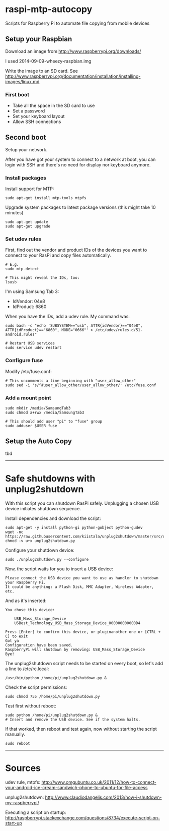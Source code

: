 # raspi-mtp-autocopy
Scripts for Raspberry Pi to automate file copying from mobile devices

## Setup your Raspbian
Download an image from http://www.raspberrypi.org/downloads/

I used 2014-09-09-wheezy-raspbian.img

Write the image to an SD card. See http://www.raspberrypi.org/documentation/installation/installing-images/linux.md

### First boot
* Take all the space in the SD card to use
* Set a password
* Set your keyboard layout
* Allow SSH connections

## Second boot
Setup your network.

After you have got your system to connect to a network at boot, you can login with SSH and there's no need for display nor keyboard anymore.

### Install packages

Install support for MTP:

```
sudo apt-get install mtp-tools mtpfs
```

Upgrade system packages to latest package versions (this might take 10 minutes)

```
sudo apt-get update
sudo apt-get upgrade
```

### Set udev rules

First, find out the vendor and product IDs of the devices you want to connect to your RasPi and copy files automatically.

```
# E.g.
sudo mtp-detect

# This might reveal the IDs, too:
lsusb
```
I'm using Samsung Tab 3:

* IdVendor: 04e8
* IdProduct: 6860

When you have the IDs, add a udev rule. My command was:
```
sudo bash -c "echo 'SUBSYSTEM=="usb", ATTR{idVendor}=="04e8", ATTR{idProduct}=="6860", MODE="0666"' > /etc/udev/rules.d/51-android.rules"

# Restart USB services
sudo service udev restart
```

### Configure fuse

Modify /etc/fuse.conf:

```
# This uncomments a line beginning with "user_allow_other"
sudo sed -i 's/^#user_allow_other/user_allow_other/' /etc/fuse.conf
```

### Add a mount point

```
sudo mkdir /media/SamsungTab3
sudo chmod a+rwx /media/SamsungTab3

# This should add user "pi" to "fuse" group
sudo adduser $USER fuse
```

## Setup the Auto Copy

tbd


-----

# Safe shutdowns with unplug2shutdown

With this script you can shutdown RasPi safely. Unplugging a chosen USB device initiates shutdown sequence.

Install dependencies and download the script:
```
sudo apt-get -y install python-gi python-gobject python-gudev
wget -nc https://raw.githubusercontent.com/kiistala/unplug2shutdown/master/src/unplug2shutdown.py
chmod -v u+x unplug2shutdown.py
```

Configure your shutdown device:
```
sudo ./unplug2shutdown.py --configure
```
Now, the script waits for you to insert a USB device:

```
Please connect the USB device you want to use as handler to shutdown your Raspberry Pi.
It could be anything: a Flash Disk, MMC Adapter, Wireless Adapter, etc.
```

And as it's inserted:

```
You chose this device:

    USB_Mass_Storage_Device
    USBest_Technology_USB_Mass_Storage_Device_000000000000D4

Press [Enter] to confirm this device, or pluginanother one or [CTRL + C] to exit
Got ya
Configuration have been saved.
RaspberryPi will shutdown by removing: USB_Mass_Storage_Device
Bye!
```

The unplug2shutdown script needs to be started on every boot, so let's add a line to /etc/rc.local:

```
/usr/bin/python /home/pi/unplug2shutdown.py &
```

Check the script permissions:
```
sudo chmod 755 /home/pi/unplug2shutdown.py
```

Test first without reboot:
```
sudo python /home/pi/unplug2shutdown.py &
# Insert and remove the USB device. See if the system halts.
```
If that worked, then reboot and test again, now without starting the script manually.
```
sudo reboot
```


-----

# Sources
udev rule, mtpfs: http://www.omgubuntu.co.uk/2011/12/how-to-connect-your-android-ice-cream-sandwich-phone-to-ubuntu-for-file-access

unplug2shutdown: http://www.claudiodangelis.com/2013/how-i-shutdown-my-raspberrypi/

Executing a script on startup: http://raspberrypi.stackexchange.com/questions/8734/execute-script-on-start-up
